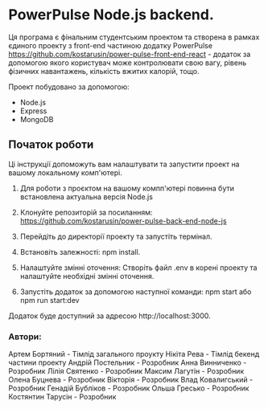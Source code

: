# PowerPulse Node.js backend.

Ця програма є фінальним студентським проектом та створена в рамках єдиного проекту з front-end частиною додатку PowerPulse
https://github.com/kostarusin/power-pulse-front-end-react - додаток за допомогою якого користувач може контролювати свою вагу, рівень фізичних навантажень, кількість вжитих калорій, тощо.

Проект побудовано за допомогою:

- Node.js
- Express
- MongoDB

## Початок роботи

Ці інструкції допоможуть вам налаштувати та запустити проект на вашому локальному комп'ютері.

1. Для роботи з проєктом на вашому компп'ютері повинна бути встановлена актуальна версія Node.js

2. Клонуйте репозиторій за посиланням: https://github.com/kostarusin/power-pulse-back-end-node-js
3. Перейдіть до директорії проекту та запустіть термінал.
4. Встановіть залежності: npm install.
5. Налаштуйте змінні оточення:
   Створіть файл .env в корені проекту та налаштуйте необхідні змінні оточення.
6. Запустіть додаток за допомогою наступної команди: npm start або npm run start:dev

Додаток буде доступний за адресою http://localhost:3000.

### Автори:

Артем Бортяний - Тімлід загального проукту
Нікіта Рева - Тімлід бекенд частини проекту
Андрій Постельник - Розробник
Анна Винниченко - Розробник
Лілія Святенко - Розробник
Максим Лагутін - Розробник
Олена Буцнева - Розробник
Вікторія - Розробник
Влад Ковалигський - Розробник
Генадій Бубліков - Розробник
Ольша Гресько - Розробник
Костянтин Тарусін - Розробник
